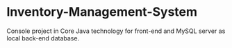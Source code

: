# Inventory-Management-System
Console project in Core Java technology for front-end and MySQL server as local back-end database.
